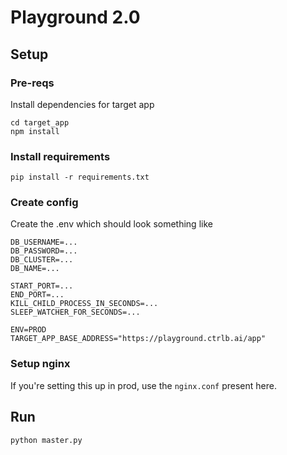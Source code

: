 # Playground 2.0

## Setup
### Pre-reqs
Install dependencies for target app
```
cd target_app
npm install
```
### Install requirements
```
pip install -r requirements.txt
```

### Create config
Create the .env which should look something like
```
DB_USERNAME=...
DB_PASSWORD=...
DB_CLUSTER=...
DB_NAME=...

START_PORT=...
END_PORT=...
KILL_CHILD_PROCESS_IN_SECONDS=...
SLEEP_WATCHER_FOR_SECONDS=...

ENV=PROD
TARGET_APP_BASE_ADDRESS="https://playground.ctrlb.ai/app"
```

### Setup nginx
If you're setting this up in prod, use the `nginx.conf` present here.

## Run
```
python master.py
```